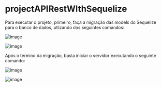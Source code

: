 # projectAPIRestWIthSequelize

Para executar o projeto, primeiro, faça a migração das models do Sequelize para o banco de dados, utlizando dos seguintes comandos:

![image](https://user-images.githubusercontent.com/74740459/193628090-63b57bce-260f-409c-86a3-088ac2a9cfe5.png)

![image](https://user-images.githubusercontent.com/74740459/193628193-8d0e39c3-8eff-4005-ba7e-fd8a38a7b0ec.png)

Após o término da migração, basta iniciar o servidor executando o seguinte comando: 

![image](https://user-images.githubusercontent.com/74740459/193628642-e806bca4-d27e-43ce-9c4d-b187ede89d93.png)

![image](https://user-images.githubusercontent.com/74740459/193628705-b4d5eece-7c07-42ab-82ea-de57da672987.png)
